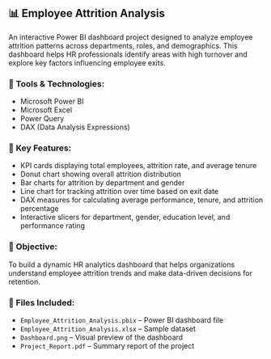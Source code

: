 ## 📊 Employee Attrition Analysis

An interactive Power BI dashboard project designed to analyze employee attrition patterns across departments, roles, and demographics. This dashboard helps HR professionals identify areas with high turnover and explore key factors influencing employee exits.

### 🔧 Tools & Technologies:
- Microsoft Power BI
- Microsoft Excel
- Power Query
- DAX (Data Analysis Expressions)

### 📌 Key Features:
- KPI cards displaying total employees, attrition rate, and average tenure
- Donut chart showing overall attrition distribution
- Bar charts for attrition by department and gender
- Line chart for tracking attrition over time based on exit date
- DAX measures for calculating average performance, tenure, and attrition percentage
- Interactive slicers for department, gender, education level, and performance rating

### 🎯 Objective:
To build a dynamic HR analytics dashboard that helps organizations understand employee attrition trends and make data-driven decisions for retention.

### 📁 Files Included:
- `Employee_Attrition_Analysis.pbix` – Power BI dashboard file
- `Employee_Attrition_Analysis.xlsx` – Sample dataset
- `Dashboard.png` – Visual preview of the dashboard
- `Project_Report.pdf` – Summary report of the project

